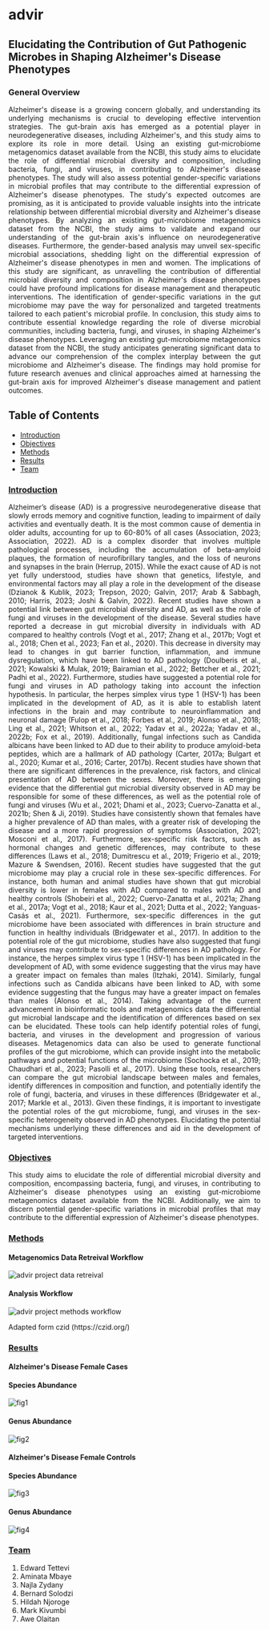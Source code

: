# advir
## Elucidating the Contribution of Gut Pathogenic Microbes in Shaping Alzheimer's Disease Phenotypes 

### General Overview

<p align="justify"> Alzheimer's disease is a growing concern globally, and understanding its underlying mechanisms is crucial to developing effective intervention strategies. The gut-brain axis has emerged as a potential player in neurodegenerative diseases, including Alzheimer's, and this study aims to explore its role in more detail.
Using an existing gut-microbiome metagenomics dataset available from the NCBI, this study aims to elucidate the role of differential microbial diversity and composition, including bacteria, fungi, and viruses, in contributing to Alzheimer's disease phenotypes. The study will also assess potential gender-specific variations in microbial profiles that may contribute to the differential expression of Alzheimer's disease phenotypes.
The study's expected outcomes are promising, as it is anticipated to provide valuable insights into the intricate relationship between differential microbial diversity and Alzheimer's disease phenotypes. By analyzing an existing gut-microbiome metagenomics dataset from the NCBI, the study aims to validate and expand our understanding of the gut-brain axis's influence on neurodegenerative diseases. Furthermore, the gender-based analysis may unveil sex-specific microbial associations, shedding light on the differential expression of Alzheimer's disease phenotypes in men and women.
The implications of this study are significant, as unravelling the contribution of differential microbial diversity and composition in Alzheimer's disease phenotypes could have profound implications for disease management and therapeutic interventions. The identification of gender-specific variations in the gut microbiome may pave the way for personalized and targeted treatments tailored to each patient's microbial profile.
In conclusion, this study aims to contribute essential knowledge regarding the role of diverse microbial communities, including bacteria, fungi, and viruses, in shaping Alzheimer's disease phenotypes. Leveraging an existing gut-microbiome metagenomics dataset from the NCBI, the study anticipates generating significant data to advance our comprehension of the complex interplay between the gut microbiome and Alzheimer's disease. The findings may hold promise for future research avenues and clinical approaches aimed at harnessing the gut-brain axis for improved Alzheimer's disease management and patient outcomes.  </p> 

## Table of Contents
- [Introduction](#Introduction)
- [Objectives](#Objectives)
- [Methods](#Methods)
- [Results](#Results)
- [Team](#Team)
  
### [Introduction](#Introduction)

<p align="justify"> Alzheimer’s disease (AD) is a progressive neurodegenerative disease that slowly errods memory and cognitive function, leading to impairment of daily activities and eventually death. It is the most common cause of dementia in older adults, accounting for up to 60-80% of all cases (Association, 2023; Association, 2022). AD is a complex disorder that involves multiple pathological processes, including the accumulation of beta-amyloid plaques, the formation of neurofibrillary tangles, and the loss of neurons and synapses in the brain (Herrup, 2015). While the exact cause of AD is not yet fully understood, studies have shown that genetics, lifestyle, and environmental factors may all play a role in the development of the disease (Dzianok & Kublik, 2023; Trepson, 2020; Galvin, 2017; Arab & Sabbagh, 2010; Harris, 2023; Joshi & Galvin, 2022).
Recent studies have shown a potential link between gut microbial diversity and AD, as well as the role of fungi and viruses in the development of the disease. Several studies have reported a decrease in gut microbial diversity in individuals with AD compared to healthy controls (Vogt et al., 2017; Zhang et al., 2017b; Vogt et al., 2018; Chen et al., 2023; Fan et al., 2020). This decrease in diversity may lead to changes in gut barrier function, inflammation, and immune dysregulation, which have been linked to AD pathology (Doulberis et al., 2021; Kowalski & Mulak, 2019; Bairamian et al., 2022; Bettcher et al., 2021; Padhi et al., 2022).
Furthermore, studies have suggested a potential role for fungi and viruses in AD pathology taking into account the infection hypothesis. In particular, the herpes simplex virus type 1 (HSV-1) has been implicated in the development of AD, as it is able to establish latent infections in the brain and may contribute to neuroinflammation and neuronal damage (Fulop et al., 2018; Forbes et al., 2019; Alonso et al., 2018; Ling et al., 2021; Whitson et al., 2022; Yadav et al., 2022a; Yadav et al., 2022b; Fox et al., 2019). Additionally, fungal infections such as Candida albicans have been linked to AD due to their ability to produce amyloid-beta peptides, which are a hallmark of AD pathology (Carter, 2017a; Bulgart et al., 2020; Kumar et al., 2016; Carter, 2017b).
Recent studies have shown that there are significant differences in the prevalence, risk factors, and clinical presentation of AD between the sexes. Moreover, there is emerging evidence that the differential gut microbial diversity observed in AD may be responsible for some of these differences, as well as the potential role of fungi and viruses (Wu et al., 2021; Dhami et al., 2023; Cuervo-Zanatta et al., 2021b; Shen & Ji, 2019). Studies have consistently shown that females have a higher prevalence of AD than males, with a greater risk of developing the disease and a more rapid progression of symptoms (Association, 2021; Mosconi et al., 2017). Furthermore, sex-specific risk factors, such as hormonal changes and genetic differences, may contribute to these differences (Laws et al., 2018; Dumitrescu et al., 2019; Frigerio et al., 2019; Mazure & Swendsen, 2016).
Recent studies have suggested that the gut microbiome may play a crucial role in these sex-specific differences. For instance, both human and animal studies have shown that gut microbial diversity is lower in females with AD compared to males with AD and healthy controls (Shobeiri et al., 2022; Cuervo-Zanatta et al., 2021a; Zhang et al., 2017a; Vogt et al., 2018; Kaur et al., 2021; Dutta et al., 2022; Yanguas-Casás et al., 2021). Furthermore, sex-specific differences in the gut microbiome have been associated with differences in brain structure and function in healthy individuals (Bridgewater et al., 2017). In addition to the potential role of the gut microbiome, studies have also suggested that fungi and viruses may contribute to sex-specific differences in AD pathology. For instance, the herpes simplex virus type 1 (HSV-1) has been implicated in the development of AD, with some evidence suggesting that the virus may have a greater impact on females than males (Itzhaki, 2014). Similarly, fungal infections such as Candida albicans have been linked to AD, with some evidence suggesting that the fungus may have a greater impact on females than males (Alonso et al., 2014).
Taking advantage of the current advancement in bioinformatic tools and metagenomics data the differential gut microbial landscape and the identification of differences based on sex can be elucidated. These tools can help identify potential roles of fungi, bacteria, and viruses in the development and progression of various diseases. Metagenomics data can also be used to generate functional profiles of the gut microbiome, which can provide insight into the metabolic pathways and potential functions of the microbiome (Sochocka et al., 2019; Chaudhari et al., 2023; Pasolli et al., 2017). Using these tools, researchers can compare the gut microbial landscape between males and females, identify differences in composition and function, and potentially identify the role of fungi, bacteria, and viruses in these differences (Bridgewater et al., 2017; Markle et al., 2013).
Given these findings, it is important to investigate the potential roles of the gut microbiome, fungi, and viruses in the sex-specific heterogeneity observed in AD phenotypes. Elucidating the potential mechanisms underlying these differences and aid in the development of targeted interventions. </p> 



### [Objectives](#Objectives)

<p align="justify"> This study aims to elucidate the role of differential microbial diversity and composition,
encompassing bacteria, fungi, and viruses, in contributing to Alzheimer's disease phenotypes
using an existing gut-microbiome metagenomics dataset available from the NCBI.
Additionally, we aim to discern potential gender-specific variations in microbial profiles that
may contribute to the differential expression of Alzheimer's disease phenotypes. </p> 

### [Methods](#Methods)

#### Metagenomics Data Retreival Workflow

![advir project data retreival](figures/Data.Retreival.jpg) 







#### Analysis Workflow

![advir project methods workflow](figures/analysis.png)
<p align="left"> Adapted form czid (https://czid.org/)  </p> 



###  [Results](#Results)
#### Alzheimer's Disease Female Cases
#### Species Abundance
![fig1](figures/AD-Females-Species.png)
#### Genus Abundance
![fig2](figures/AD-Females-Genus.png)


#### Alzheimer's Disease Female Controls
#### Species Abundance
![fig3](figures/FemaleAD-Control-Species.png)
#### Genus Abundance
![fig4](figures/FemaleAD-Control-Genus.jpg)


### [Team](#Team)
1. Edward Tettevi
2. Aminata Mbaye
3. Najla Zydany
4. Bernard Solodzi
5. Hildah Njoroge
6. Mark Kivumbi
7. Awe Olaitan

